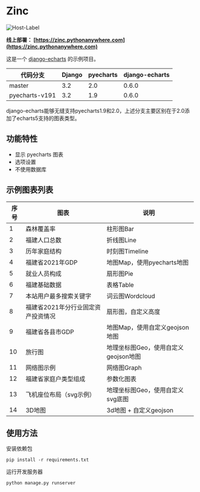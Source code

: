 # Zinc

![Host-Label](https://img.shields.io/badge/Host-pythonanywhere-blueviolet)

**线上部署： [https://zinc.pythonanywhere.com](https://zinc.pythonanywhere.com)**

这是一个 [django-echarts](https://github.com/kinegratii/django-echarts) 的示例项目。

| 代码分支       | Django | pyecharts | django-echarts |
| -------------- | ------ | --------- | -------------- |
| master         | 3.2    | 2.0       | 0.6.0          |
| pyecharts-v191 | 3.2    | 1.9       | 0.6.0          |

django-echarts能够无缝支持pyecharts1.9和2.0，上述分支主要区别在于2.0添加了echarts5支持的图表类型。

## 功能特性

- 显示 pyecharts 图表
- 选项设置
- 不使用数据库



## 示例图表列表

| 序号 | 图表                               | 说明                                 |
| ---- | ---------------------------------- | ------------------------------------ |
| 1    | 森林覆盖率                         | 柱形图Bar                            |
| 2    | 福建人口总数                       | 折线图Line                           |
| 3    | 历年家庭结构                       | 时刻图Timeline                       |
| 4    | 福建省2021年GDP                    | 地图Map，使用pyecharts地图           |
| 5    | 就业人员构成                       | 扇形图Pie                            |
| 6    | 福建基础数据                       | 表格Table                            |
| 7    | 本站用户最多搜索关键字             | 词云图Wordcloud                      |
| 8    | 福建省2021年分行业固定资产投资情况 | 扇形图，自定义高度                   |
| 9    | 福建省各县市GDP                    | 地图Map，使用自定义geojson地图       |
| 10   | 旅行图                             | 地理坐标图Geo，使用自定义geojson地图 |
| 11   | 网络图示例                         | 网络图Graph                          |
| 12   | 福建省家庭户类型组成               | 参数化图表                           |
| 13   | 飞机座位布局（svg示例）            | 地理坐标图Geo，使用自定义svg底图     |
| 14   | 3D地图                             | 3d地图 + 自定义geojson               |



## 使用方法

安装依赖包

```shell
pip install -r requirements.txt
```

运行开发服务器

```shell
python manage.py runserver
```

